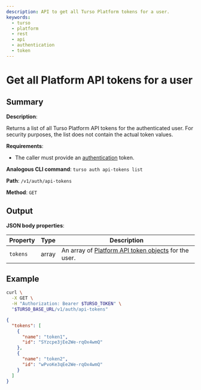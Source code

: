 ```yaml
---
description: API to get all Turso Platform tokens for a user.
keywords:
  - turso
  - platform
  - rest
  - api
  - authentication
  - token
---
```


# Get all Platform API tokens for a user

## Summary

**Description**:

Returns a list of all Turso Platform API tokens for the authenticated user. For
security purposes, the list does not contain the actual token values.

**Requirements**:

- The caller must provide an [authentication] token.

**Analogous CLI command**: `turso auth api-tokens list`

**Path**: `/v1/auth/api-tokens`

**Method**: `GET`

## Output

**JSON body properties**:

| Property | Type | Description |
| --- | --- | --- |
| `tokens` | array | An array of [Platform API token objects] for the user. |

## Example

```bash
curl \
  -X GET \
  -H "Authorization: Bearer $TURSO_TOKEN" \
  "$TURSO_BASE_URL/v1/auth/api-tokens"
```

```json
{
  "tokens": [
    {
      "name": "token1",
      "id": "SYzcpe3jEe2We-rqOx4wmQ"
    },
    {
      "name": "token2",
      "id": "wPvoKe3qEe2We-rqOx4wmQ"
    }
  ]
}
```

[authentication]: /reference/platform-rest-api/#authentication
[Platform API token objects]: /reference/platform-rest-api/auth#api-token-object
